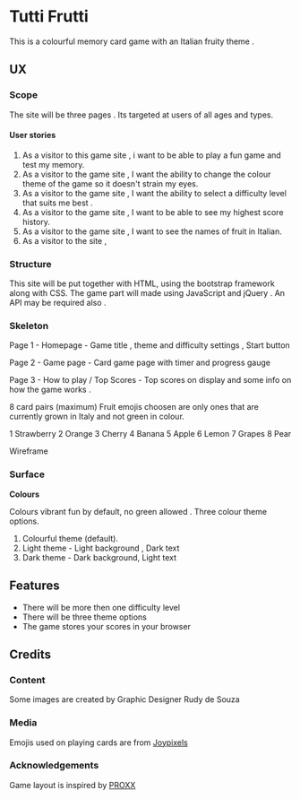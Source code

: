 # Tutti Frutti



This is a colourful memory card game with an Italian fruity theme . 



## UX


### Scope

The site will be three pages .  Its targeted at users of all ages and types. 

#### User stories

1. As a visitor to this game site , i want to be able to play a fun game and test my memory.
2. As a visitor to the game site , I want the ability to change the colour theme of the game so it doesn't strain my eyes. 
3. As a visitor to the game site ,  I want the ability to select a difficulty level that suits me best .
4. As a visitor to the game site , I want to be able to see my highest score history.
5. As a visitor to the game site , I want to see the names of fruit in Italian.
6. As a visitor to the site , 

### Structure

This site will be put together with HTML, using the bootstrap framework along with CSS. The game part will made using JavaScript and jQuery . An API may be required also . 

### Skeleton

Page 1 - Homepage - Game title , theme and difficulty settings , Start button

Page 2 - Game page - Card game page with timer and progress gauge

Page 3 - How to play / Top Scores - Top scores on display and some info on how the game works .

8 card pairs (maximum)  Fruit emojis choosen are only ones that are currently grown in Italy and not green in colour.


1 Strawberry
2 Orange
3 Cherry
4 Banana 
5 Apple
6 Lemon
7 Grapes
8 Pear

Wireframe 

### Surface 

**Colours**

Colours vibrant fun by default, no green allowed . Three colour theme options.

1. Colourful theme (default). 
2. Light theme - Light background , Dark text
3. Dark theme - Dark background, Light text


## Features

- There will be more then one difficulty level 
- There will be three theme options 
- The game stores your scores in your browser 

## Credits

### Content

Some images are created by Graphic Designer Rudy de Souza

### Media

Emojis used on playing cards are from [Joypixels](https://www.joypixels.com/emoji)

### Acknowledgements

Game layout is inspired by [PROXX](https://www.proxx.app/)